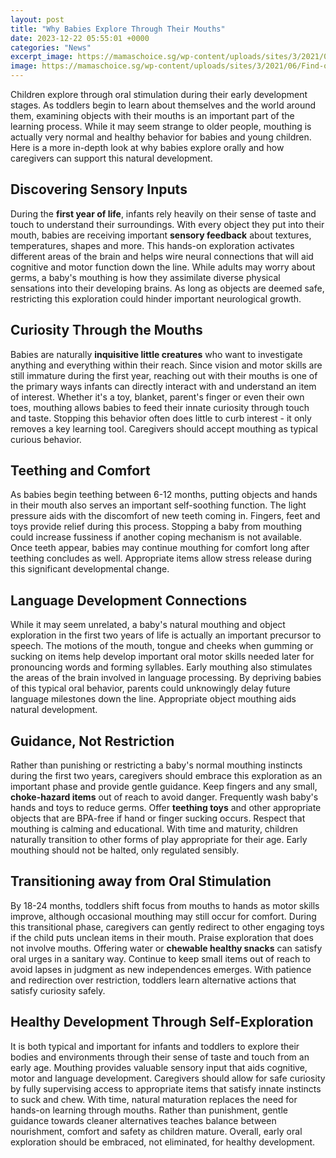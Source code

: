 ```yaml
---
layout: post
title: "Why Babies Explore Through Their Mouths"
date: 2023-12-22 05:55:01 +0000
categories: "News"
excerpt_image: https://mamaschoice.sg/wp-content/uploads/sites/3/2021/06/Find-out-why-do-babies-put-everything-in-their-mouths.jpg
image: https://mamaschoice.sg/wp-content/uploads/sites/3/2021/06/Find-out-why-do-babies-put-everything-in-their-mouths.jpg
---
```


Children explore through oral stimulation during their early development stages. As toddlers begin to learn about themselves and the world around them, examining objects with their mouths is an important part of the learning process. While it may seem strange to older people, mouthing is actually very normal and healthy behavior for babies and young children. Here is a more in-depth look at why babies explore orally and how caregivers can support this natural development.
## Discovering Sensory Inputs  
During the **first year of life**, infants rely heavily on their sense of taste and touch to understand their surroundings. With every object they put into their mouth, babies are receiving important **sensory feedback** about textures, temperatures, shapes and more. This hands-on exploration activates different areas of the brain and helps wire neural connections that will aid cognitive and motor function down the line. While adults may worry about germs, a baby's mouthing is how they assimilate diverse physical sensations into their developing brains. As long as objects are deemed safe, restricting this exploration could hinder important neurological growth.
## Curiosity Through the Mouths
Babies are naturally **inquisitive little creatures** who want to investigate anything and everything within their reach. Since vision and motor skills are still immature during the first year, reaching out with their mouths is one of the primary ways infants can directly interact with and understand an item of interest. Whether it's a toy, blanket, parent's finger or even their own toes, mouthing allows babies to feed their innate curiosity through touch and taste. Stopping this behavior often does little to curb interest - it only removes a key learning tool. Caregivers should accept mouthing as typical curious behavior.
## Teething and Comfort  
As babies begin teething between 6-12 months, putting objects and hands in their mouth also serves an important self-soothing function. The light pressure aids with the discomfort of new teeth coming in. Fingers, feet and toys provide relief during this process. Stopping a baby from mouthing could increase fussiness if another coping mechanism is not available. Once teeth appear, babies may continue mouthing for comfort long after teething concludes as well. Appropriate items allow stress release during this significant developmental change.
## Language Development Connections
While it may seem unrelated, a baby's natural mouthing and object exploration in the first two years of life is actually an important precursor to speech. The motions of the mouth, tongue and cheeks when gumming or sucking on items help develop important oral motor skills needed later for pronouncing words and forming syllables. Early mouthing also stimulates the areas of the brain involved in language processing. By depriving babies of this typical oral behavior, parents could unknowingly delay future language milestones down the line. Appropriate object mouthing aids natural development.
## Guidance, Not Restriction 
Rather than punishing or restricting a baby's normal mouthing instincts during the first two years, caregivers should embrace this exploration as an important phase and provide gentle guidance. Keep fingers and any small, **choke-hazard items** out of reach to avoid danger. Frequently wash baby's hands and toys to reduce germs. Offer **teething toys** and other appropriate objects that are BPA-free if hand or finger sucking occurs. Respect that mouthing is calming and educational. With time and maturity, children naturally transition to other forms of play appropriate for their age. Early mouthing should not be halted, only regulated sensibly.
## Transitioning away from Oral Stimulation 
By 18-24 months, toddlers shift focus from mouths to hands as motor skills improve, although occasional mouthing may still occur for comfort. During this transitional phase, caregivers can gently redirect to other engaging toys if the child puts unclean items in their mouth. Praise exploration that does not involve mouths. Offering water or **chewable healthy snacks** can satisfy oral urges in a sanitary way. Continue to keep small items out of reach to avoid lapses in judgment as new independences emerges. With patience and redirection over restriction, toddlers learn alternative actions that satisfy curiosity safely.
## Healthy Development Through Self-Exploration
It is both typical and important for infants and toddlers to explore their bodies and environments through their sense of taste and touch from an early age. Mouthing provides valuable sensory input that aids cognitive, motor and language development. Caregivers should allow for safe curiosity by fully supervising access to appropriate items that satisfy innate instincts to suck and chew. With time, natural maturation replaces the need for hands-on learning through mouths. Rather than punishment, gentle guidance towards cleaner alternatives teaches balance between nourishment, comfort and safety as children mature. Overall, early oral exploration should be embraced, not eliminated, for healthy development.